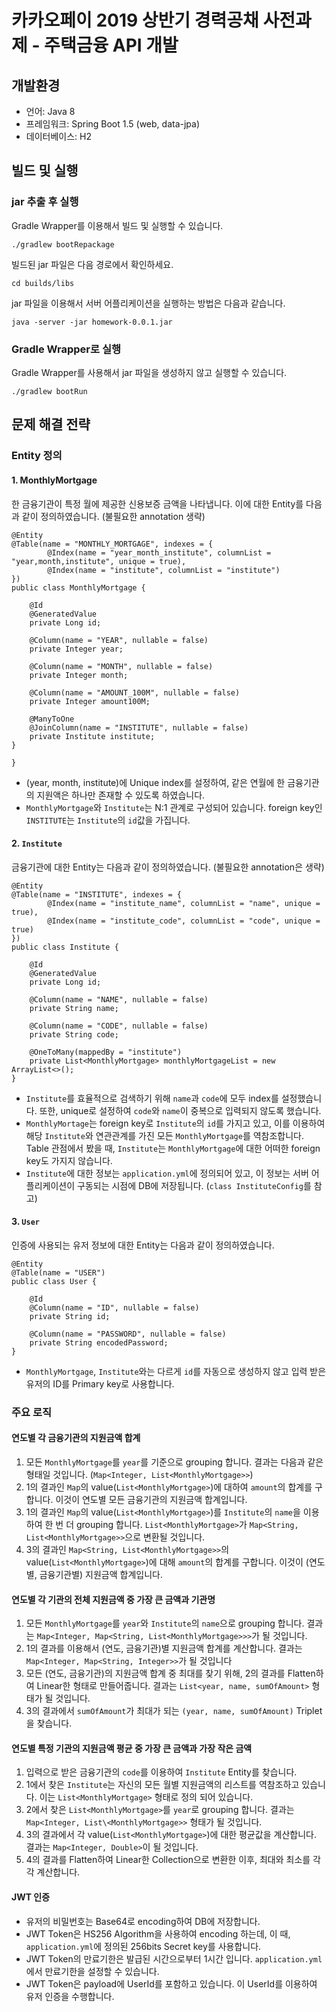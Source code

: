 # 카카오페이 2019 상반기 경력공채 사전과제 - 주택금융 API 개발
## 개발환경
* 언어: Java 8
* 프레임워크: Spring Boot 1.5 (web, data-jpa)
* 데이터베이스: H2
## 빌드 및 실행
### jar 추출 후 실행
Gradle Wrapper를 이용해서 빌드 및 실행할 수 있습니다.
```
./gradlew bootRepackage
```
빌드된 jar 파일은 다음 경로에서 확인하세요.
```
cd builds/libs
```
jar 파일을 이용해서 서버 어플리케이션을 실행하는 방법은 다음과 같습니다.
```
java -server -jar homework-0.0.1.jar 
```
### Gradle Wrapper로 실행
Gradle Wrapper를 사용해서 jar 파일을 생성하지 않고 실행할 수 있습니다.
```
./gradlew bootRun
```
## 문제 해결 전략
### Entity 정의
#### 1. MonthlyMortgage
한 금융기관이 특정 월에 제공한 신용보증 금액을 나타냅니다. 이에 대한 Entity를 다음과 같이 정의하였습니다. (불필요한 annotation 생략)
```
@Entity
@Table(name = "MONTHLY_MORTGAGE", indexes = {
        @Index(name = "year_month_institute", columnList = "year,month,institute", unique = true),
        @Index(name = "institute", columnList = "institute")
})
public class MonthlyMortgage {

    @Id
    @GeneratedValue
    private Long id;

    @Column(name = "YEAR", nullable = false)
    private Integer year;

    @Column(name = "MONTH", nullable = false)
    private Integer month;

    @Column(name = "AMOUNT_100M", nullable = false)
    private Integer amount100M;

    @ManyToOne
    @JoinColumn(name = "INSTITUTE", nullable = false)
    private Institute institute;
}

}
```
- (year, month, institute)에 Unique index를 설정하여, 같은 연월에 한 금융기관의 지원액은 하나만 존재할 수 있도록 하였습니다.
- `MonthlyMortgage`와 `Institute`는 N:1 관계로 구성되어 있습니다. foreign key인 `INSTITUTE`는 `Institute`의 `id`값을 가집니다.    
#### 2. `Institute`
금융기관에 대한 Entity는 다음과 같이 정의하였습니다. (불필요한 annotation은 생략)
```
@Entity
@Table(name = "INSTITUTE", indexes = {
        @Index(name = "institute_name", columnList = "name", unique = true),
        @Index(name = "institute_code", columnList = "code", unique = true)
})
public class Institute {

    @Id
    @GeneratedValue
    private Long id;

    @Column(name = "NAME", nullable = false)
    private String name;

    @Column(name = "CODE", nullable = false)
    private String code;

    @OneToMany(mappedBy = "institute")
    private List<MonthlyMortgage> monthlyMortgageList = new ArrayList<>();
}
```
- `Institute`를 효율적으로 검색하기 위해 `name`과 `code`에 모두 index를 설정했습니다. 또한, unique로 설정하여 `code`와 `name`이 중복으로 입력되지 않도록 했습니다.
- `MonthlyMortage`는 foreign key로 `Institute`의 `id`를 가지고 있고, 이를 이용하여 해당 `Institute`와 연관관계를 가진 모든 `MonthlyMortgage`를 역참조합니다. 
Table 관점에서 봤을 때, `Institute`는 `MonthlyMortgage`에 대한 어떠한 foreign key도 가지지 않습니다.
- `Institute`에 대한 정보는 `application.yml`에 정의되어 있고, 이 정보는 서버 어플리케이션이 구동되는 시점에 DB에 저장됩니다. (`class InstituteConfig`를 참고)
#### 3. `User`
인증에 사용되는 유저 정보에 대한 Entity는 다음과 같이 정의하였습니다.
```
@Entity
@Table(name = "USER")
public class User {

    @Id
    @Column(name = "ID", nullable = false)
    private String id;

    @Column(name = "PASSWORD", nullable = false)
    private String encodedPassword;
}
```
- `MonthlyMortgage`, `Institute`와는 다르게 `id`를 자동으로 생성하지 않고 입력 받은 유저의 ID를 Primary key로 사용합니다.
### 주요 로직
#### 연도별 각 금융기관의 지원금액 합계
1. 모든 `MonthlyMortgage`를 `year`를 기준으로 grouping 합니다. 결과는 다음과 같은 형태일 것입니다. (`Map<Integer, List<MonthlyMortgage>>`)
2. 1의 결과인 `Map`의 value(`List<MonthlyMortgage>`)에 대하여 `amount`의 합계를 구합니다. 이것이 연도별 모든 금융기관의 지원금액 합계입니다.
3. 1의 결과인 `Map`의 value(`List<MonthlyMortgage>`)를 `Institute`의 `name`을 이용하여 한 번 더 grouping 합니다. 
`List<MonthlyMortgage>`가 `Map<String, List<MonthlyMortgage>>`으로 변환될 것입니다.
4. 3의 결과인 `Map<String, List<MonthlyMortgage>>`의 value(`List<MonthlyMortgage>`)에 대해 `amount`의 합계를 구합니다. 이것이 (연도별, 금융기관별) 지원금액 합계입니다.
#### 연도별 각 기관의 전체 지원금액 중 가장 큰 금액과 기관명
1. 모든 `MonthlyMortgage`를 `year`와 `Institute`의 `name`으로 grouping 합니다. 결과는 `Map<Integer, Map<String, List<MonthlyMortgage>>>`가 될 것입니다.
2. 1의 결과를 이용해서 (연도, 금융기관)별 지원금액 합계를 계산합니다. 결과는 `Map<Integer, Map<String, Integer>>`가 될 것입니다
3. 모든 (연도, 금융기관)의 지원금액 합계 중 최대를 찾기 위해, 2의 결과를 Flatten하여 Linear한 형태로 만들어줍니다. 결과는 `List<year, name, sumOfAmount>` 형태가 될 것입니다.
4. 3의 결과에서 `sumOfAmount`가 최대가 되는 `(year, name, sumOfAmount)` Triplet을 찾습니다.
#### 연도별 특정 기관의 지원금액 평균 중 가장 큰 금액과 가장 작은 금액
1. 입력으로 받은 금융기관의 `code`를 이용하여 `Institute` Entity를 찾습니다.
2. 1에서 찾은 `Institute`는 자신의 모든 월별 지원금액의 리스트를 역참조하고 있습니다. 이는 `List<MonthlyMortgage>` 형태로 정의 되어 있습니다.
3. 2에서 찾은 `List<MonthlyMortgage>`를 `year`로 grouping 합니다. 결과는 `Map<Integer, List\<MonthlyMortgage>>` 형태가 될 것입니다.
4. 3의 결과에서 각 value(`List<MonthlyMortgage>`)에 대한 평균값을 계산합니다. 결과는 `Map<Integer, Double>`이 될 것입니다.
5. 4의 결과를 Flatten하여 Linear한 Collection으로 변환한 이후, 최대와 최소를 각각 계산합니다.
#### JWT 인증
* 유저의 비밀번호는 Base64로 encoding하여 DB에 저장합니다.
* JWT Token은 HS256 Algorithm을 사용하여 encoding 하는데, 이 때, `application.yml`에 정의된 256bits Secret key를 사용합니다.
* JWT Token의 만료기한은 발급된 시간으로부터 1시간 입니다. `application.yml`에서 만료기한을 설정할 수 있습니다.
* JWT Token은 payload에 UserId를 포함하고 있습니다. 이 UserId를 이용하여 유저 인증을 수행합니다.  